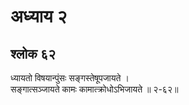 # अध्याय २

## श्लोक ६२

ध्यायतो विषयान्पुंसः सङ्गस्तेषूपजायते ।<br>सङ्गात्सञ्जायते कामः कामात्क्रोधोऽभिजायते ॥ २-६२॥<br><br>

